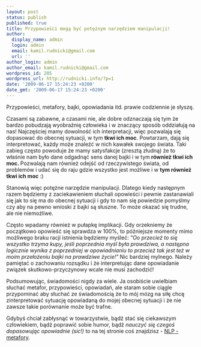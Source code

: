 ```yaml
---
layout: post
status: publish
published: true
title: Przypowieści mogą być potężnym narzędziem manipulacji!
author:
  display_name: admin
  login: admin
  email: kamil.rudnicki@gmail.com
  url: ''
author_login: admin
author_email: kamil.rudnicki@gmail.com
wordpress_id: 205
wordpress_url: http://rudnicki.info/?p=1
date: '2009-06-17 15:24:23 +0200'
date_gmt: '2009-06-17 15:24:23 +0200'
---
```

<p>Przypowieści, metafory, bajki, opowiadania itd. prawie codziennie je słyszę.</p>
<p>Czasami są zabawne, a czasami nie, ale dobre odznaczają się tym że bardzo pobudzają wyobraźnię człowieka i w znaczący sposób oddziałują na nas! Najczęściej mamy dowolność ich interpretacji, więc pozwalają się dopasować do obecnej sytuacji, w tym <strong>tkwi ich moc</strong>. Powtarzam, dają się interpretować, każdy może znaleźć w nich kawałek swojego świata. Taki zabieg często powoduje że mamy satysfakcje (zresztą złudną) że to właśnie nam było dane odgadnąć sens danej bajki i w tym<strong> również tkwi ich moc. </strong>Pozwalają nam również odejść od rzeczywistego świata, od problemów i udać się do raju gdzie wszystko jest możliwe i w <strong>tym również tkwi ich moc</strong> :)</p>
<p>Stanowią więc potężne narzędzie manipulacji. Dlatego kiedy następnym razem będziemy z zaciekawieniem słuchali opowieści i pewnie zastanawiali się jak to się ma do obecnej sytuacji i gdy to nam się powiedzie pomyślmy czy aby na pewno wnioski z bajki są słuszne. To może okazać się trudne, ale nie niemożliwe.</p>
<p>Często wpadamy również w pułapkę implikacji. Gdy orzekniemy że początkowo opowieść się sprawdza w 100%, to późniejsze momenty mimo możliwego braku racji istnienia będziemy myśleć: <em>"Oo przecież to się wszystko trzyma kupy, jeśli poprzednia myśl była prawdziwa, a następna logicznie wynika z poprzedniej w opowiadnianiu to przecież tak jest też w moim przełożeniu bajki na prawdziwe życie!" </em>Nic bardziej mylnego. Należy pamiętać o zachowaniu rozsądku i że interpretując dane opowiadanie związek skutkowo-przyczynowy wcale nie musi zachodzić!</p>
<p>Podsumowując, świadomości nigdy za wiele. Ja osobiście uwielbiam słuchać metafor, przypowieści, opowiadań, ale staram sobie ciągle przypominać aby słuchać ze świadomością że to mój mózg na siłę chcę zinterpretować sytuację opowiadaną do mojej obecnej sytuacji i że nie zawsze takie porównanie może być trafne.</p>
<p>Gdybyś chciał zabłysnąć w towarzystwie, bądź stać się ciekawszym człowiekiem, bądź poprawić sobie humor, bądź<em> nauczyć się czegoś dopasowując opowiadnie (sic!)</em> to na tej stronie coś znajdzisz - <a href="http://nlp-community.pl/me%3Cx%3Etafory/">NLP - metafory</a>.</p>
